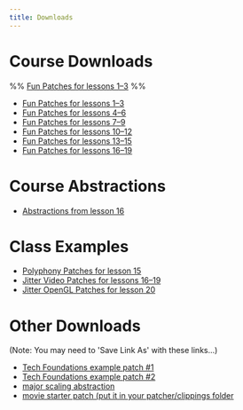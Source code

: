 ```yaml
---
title: Downloads
---
```

# Course Downloads

%%
[Fun Patches for lessons 1–3](http://darwingrosse.com/20Objects/_downloads/funPatches-1.zip)
%%

- [Fun Patches for lessons 1–3](funPatches-1.zip)
- [Fun Patches for lessons 4–6](funPatches-2.zip)
- [Fun Patches for lessons 7–9](funPatches-3.zip)
- [Fun Patches for lessons 10–12](funPatches-4.zip)
- [Fun Patches for lessons 13–15](funPatches-5.zip)
- [Fun Patches for lessons 16–19](funPatches-6.zip)

# Course Abstractions

- [Abstractions from lesson 16](lesson16_abstractions.zip)

# Class Examples

- [Polyphony Patches for lesson 15](polyphony_files.zip)
- [Jitter Video Patches for lessons 16–19](jitter_video.zip)
- [Jitter OpenGL Patches for lesson 20](jitter_opengl.zip)

# Other Downloads

(Note: You may need to 'Save Link As' with these links...)

- [Tech Foundations example patch #1](TechFoundations-1.maxpat)
- [Tech Foundations example patch #2](TechFoundations-2.maxpat)
- [major scaling abstraction](majorscaler.zip)
- [movie starter patch (put it in your patcher/clippings folder](movie-starter.zip)